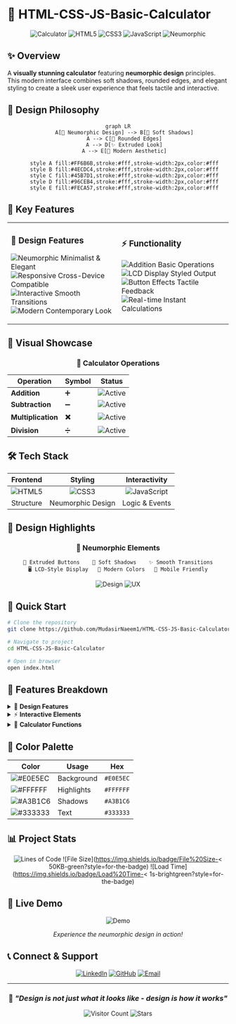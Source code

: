 # 🧮 HTML-CSS-JS-Basic-Calculator

<div align="center">

![Calculator](https://img.shields.io/badge/Calculator-4ECDC4?style=for-the-badge&logo=calculator&logoColor=white)
![HTML5](https://img.shields.io/badge/HTML5-E34F26?style=for-the-badge&logo=html5&logoColor=white)
![CSS3](https://img.shields.io/badge/CSS3-1572B6?style=for-the-badge&logo=css3&logoColor=white)
![JavaScript](https://img.shields.io/badge/JavaScript-F7DF1E?style=for-the-badge&logo=javascript&logoColor=black)
![Neumorphic](https://img.shields.io/badge/Neumorphic-FF6B6B?style=for-the-badge&logo=design&logoColor=white)

</div>

## ✨ Overview

A **visually stunning calculator** featuring **neumorphic design** principles. This modern interface combines soft shadows, rounded edges, and elegant styling to create a sleek user experience that feels tactile and interactive.

## 🎨 Design Philosophy

<div align="center">

```mermaid
graph LR
    A[🎨 Neumorphic Design] --> B[💫 Soft Shadows]
    A --> C[🔘 Rounded Edges]
    A --> D[✨ Extruded Look]
    A --> E[🌟 Modern Aesthetic]
    
    style A fill:#FF6B6B,stroke:#fff,stroke-width:2px,color:#fff
    style B fill:#4ECDC4,stroke:#fff,stroke-width:2px,color:#fff
    style C fill:#45B7D1,stroke:#fff,stroke-width:2px,color:#fff
    style D fill:#96CEB4,stroke:#fff,stroke-width:2px,color:#fff
    style E fill:#FECA57,stroke:#fff,stroke-width:2px,color:#fff
```

</div>

## 🚀 Key Features

<table>
<tr>
<td width="50%">

### 🎯 **Design Features**
![Neumorphic](https://img.shields.io/badge/Neumorphic%20UI-FF6B6B?style=flat&logo=palette&logoColor=white) Minimalist & Elegant  
![Responsive](https://img.shields.io/badge/Responsive-4ECDC4?style=flat&logo=responsive&logoColor=white) Cross-Device Compatible  
![Interactive](https://img.shields.io/badge/Interactive-45B7D1?style=flat&logo=cursor&logoColor=white) Smooth Transitions  
![Modern](https://img.shields.io/badge/Modern-96CEB4?style=flat&logo=trending-up&logoColor=white) Contemporary Look  

</td>
<td width="50%">

### ⚡ **Functionality**
![Addition](https://img.shields.io/badge/Addition-FD79A8?style=flat&logo=plus&logoColor=white) Basic Operations  
![LCD Display](https://img.shields.io/badge/LCD%20Display-A29BFE?style=flat&logo=display&logoColor=white) Styled Output  
![Button Effects](https://img.shields.io/badge/Button%20Effects-FDCB6E?style=flat&logo=touch&logoColor=white) Tactile Feedback  
![Real-time](https://img.shields.io/badge/Real--time-00B894?style=flat&logo=zap&logoColor=white) Instant Calculations  

</td>
</tr>
</table>

## 🎨 Visual Showcase

<div align="center">

### 🔢 **Calculator Operations**

| Operation | Symbol | Status |
|-----------|--------|--------|
| **Addition** | ➕ | ![Active](https://img.shields.io/badge/Active-00D084?style=flat-square) |
| **Subtraction** | ➖ | ![Active](https://img.shields.io/badge/Active-00D084?style=flat-square) |
| **Multiplication** | ✖️ | ![Active](https://img.shields.io/badge/Active-00D084?style=flat-square) |
| **Division** | ➗ | ![Active](https://img.shields.io/badge/Active-00D084?style=flat-square) |

</div>

## 🛠️ Tech Stack

<div align="center">

| **Frontend** | **Styling** | **Interactivity** |
|:---:|:---:|:---:|
| ![HTML5](https://img.shields.io/badge/HTML5-E34F26?style=for-the-badge&logo=html5&logoColor=white) | ![CSS3](https://img.shields.io/badge/CSS3-1572B6?style=for-the-badge&logo=css3&logoColor=white) | ![JavaScript](https://img.shields.io/badge/JavaScript-F7DF1E?style=for-the-badge&logo=javascript&logoColor=black) |
| Structure | Neumorphic Design | Logic & Events |

</div>

## 🎯 Design Highlights

<div align="center">

### 🌈 **Neumorphic Elements**

```
🔘 Extruded Buttons    💫 Soft Shadows    ✨ Smooth Transitions
🖥️ LCD-Style Display   🎨 Modern Colors   📱 Mobile Friendly
```

![Design](https://img.shields.io/badge/Design%20System-Neumorphism-FF6B6B?style=for-the-badge&logo=figma&logoColor=white)
![UX](https://img.shields.io/badge/User%20Experience-Intuitive-4ECDC4?style=for-the-badge&logo=heart&logoColor=white)

</div>

## 🚀 Quick Start

```bash
# Clone the repository
git clone https://github.com/MudasirNaeem1/HTML-CSS-JS-Basic-Calculator.git

# Navigate to project
cd HTML-CSS-JS-Basic-Calculator

# Open in browser
open index.html
```

## 📱 Features Breakdown

<details>
<summary>🎨 <strong>Design Features</strong></summary>

- **Neumorphic UI**: Soft, extruded appearance with depth
- **Responsive Layout**: Works on desktop, tablet, and mobile
- **Modern Typography**: Clean, readable number display
- **Color Harmony**: Carefully selected color palette
- **Accessibility**: High contrast and clear visual hierarchy

</details>

<details>
<summary>⚡ <strong>Interactive Elements</strong></summary>

- **Button Hover Effects**: Visual feedback on interaction
- **Smooth Animations**: CSS transitions for fluid experience
- **Touch-Friendly**: Optimized for mobile touch interactions
- **Visual States**: Active, hover, and focus states
- **Error Handling**: Graceful handling of edge cases

</details>

<details>
<summary>🔢 <strong>Calculator Functions</strong></summary>

- **Basic Operations**: +, -, ×, ÷
- **Clear Function**: Reset calculations
- **Decimal Support**: Handle floating-point numbers
- **Real-time Display**: Instant visual feedback
- **Keyboard Support**: Use keyboard for input

</details>

## 🎨 Color Palette

<div align="center">

| Color | Usage | Hex |
|-------|-------|-----|
| ![#E0E5EC](https://via.placeholder.com/20/E0E5EC/000000?text=+) | Background | `#E0E5EC` |
| ![#FFFFFF](https://via.placeholder.com/20/FFFFFF/000000?text=+) | Highlights | `#FFFFFF` |
| ![#A3B1C6](https://via.placeholder.com/20/A3B1C6/000000?text=+) | Shadows | `#A3B1C6` |
| ![#333333](https://via.placeholder.com/20/333333/FFFFFF?text=+) | Text | `#333333` |

</div>

## 📊 Project Stats

<div align="center">

![Lines of Code](https://img.shields.io/badge/Lines%20of%20Code-500+-blue?style=for-the-badge)
![File Size](https://img.shields.io/badge/File%20Size-< 50KB-green?style=for-the-badge)
![Load Time](https://img.shields.io/badge/Load%20Time-< 1s-brightgreen?style=for-the-badge)

</div>

## 🌟 Live Demo

<div align="center">

![Demo](https://img.shields.io/badge/Live%20Demo-Available-brightgreen?style=for-the-badge&logo=github-pages&logoColor=white)

*Experience the neumorphic design in action!*

</div>

## 📞 Connect & Support

<div align="center">

[![LinkedIn](https://img.shields.io/badge/LinkedIn-0077B5?style=for-the-badge&logo=linkedin&logoColor=white)](https://www.linkedin.com/in/mudasir-naeem-698679303)
[![GitHub](https://img.shields.io/badge/GitHub-100000?style=for-the-badge&logo=github&logoColor=white)](https://github.com/MudasirNaeem1)
[![Email](https://img.shields.io/badge/Email-D14836?style=for-the-badge&logo=gmail&logoColor=white)](mailto:mudasirnaeem000@gmail.com)

---

### 🎨 *"Design is not just what it looks like - design is how it works"*

![Visitor Count](https://visitor-badge.laobi.icu/badge?page_id=MudasirNaeem1.HTML-CSS-JS-Basic-Calculator)
![Stars](https://img.shields.io/badge/⭐-Star%20this%20repo-yellow)

</div>
